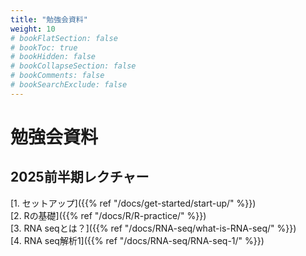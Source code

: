 ```yaml
---
title: "勉強会資料"
weight: 10
# bookFlatSection: false
# bookToc: true
# bookHidden: false
# bookCollapseSection: false
# bookComments: false
# bookSearchExclude: false
---
```

# 勉強会資料

## 2025前半期レクチャー
[1. セットアップ]({{% ref "/docs/get-started/start-up/" %}})  
[2. Rの基礎]({{% ref "/docs/R/R-practice/" %}})  
[3. RNA seqとは？]({{% ref "/docs/RNA-seq/what-is-RNA-seq/" %}})  
[4. RNA seq解析1]({{% ref "/docs/RNA-seq/RNA-seq-1/" %}})  